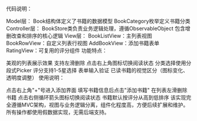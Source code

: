 代码说明：

Model层：
Book结构体定义了书籍的数据模型
BookCategory枚举定义书籍分类
Controller层：
BookStore类负责业务逻辑处理，遵循ObservableObject
包含增删改查和排序的核心逻辑
View层：
BookListView：主列表视图
BookRowView：自定义列表行视图
AddBookView：添加书籍表单
RatingView：可复用的评分组件
功能特点：

美观的列表展示效果
支持左滑删除
点击右上角图标切换阅读状态
分类选择使用分段式Picker
评分支持1-5星选择
表单输入验证
已读书籍的视觉区分（图标变化、透明度调整）
使用说明：

点击右上角"+"号进入添加界面
填写书籍信息后点击"添加书籍"
在列表左滑删除书籍
点击右侧循环箭头图标切换阅读状态
书籍默认按评分从高到低排序
该实现完全遵循MVC架构，视图与业务逻辑分离，组件化程度高，方便后续扩展和维护。所有操作都使用假数据实现，无需后端支持。
